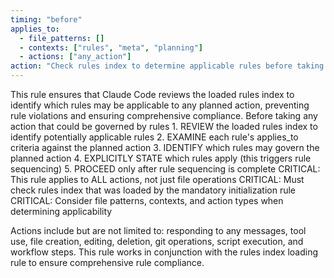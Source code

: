 ```yaml
---
timing: "before"
applies_to:
  - file_patterns: []
  - contexts: ["rules", "meta", "planning"]
  - actions: ["any_action"]
action: "Check rules index to determine applicable rules before taking any action"
---
```


<purpose>
This rule ensures that Claude Code reviews the loaded rules index to identify which rules may be applicable to any planned action, preventing rule violations and ensuring comprehensive compliance.
</purpose>

<condition>
Before taking any action that could be governed by rules
</condition>

<instructions>
1. REVIEW the loaded rules index to identify potentially applicable rules
2. EXAMINE each rule's applies_to criteria against the planned action
3. IDENTIFY which rules may govern the planned action
4. EXPLICITLY STATE which rules apply (this triggers rule sequencing)
5. PROCEED only after rule sequencing is complete
</instructions>

<detail>
CRITICAL: This rule applies to ALL actions, not just file operations
CRITICAL: Must check rules index that was loaded by the mandatory initialization rule
CRITICAL: Consider file patterns, contexts, and action types when determining applicability

Actions include but are not limited to: responding to any messages, tool use, file creation, editing, deletion, git operations, script execution, and workflow steps.
This rule works in conjunction with the rules index loading rule to ensure comprehensive rule compliance.
</detail>